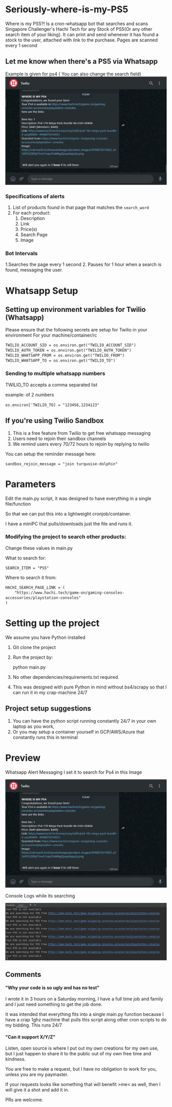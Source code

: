 # Seriously-where-is-my-PS5
Where is my PS5?! Is a cron-whatsapp bot that searches and scans Singapore Challenger's Hachi Tech for any Stock of PS5(Or any other search item of your liking). It can print and send whenever it has found a stock to the user, attached with link to the purchase. Pages are scanned every 1 second

## Let me know when there's a PS5 via Whatsapp
Example is given for ps4 ( You can also change the search field)
![](public/img.png)
### Specifications of alerts
1. List of products found in that page that matches the `search_word`
2. For each product:
   1. Description
   2. Link
   3. Price(s)
   4. Search Page
   5. Image


### Bot Intervals
1.Searches the page every 1 second
2. Pauses for 1 hour when a search is found, messaging the user.

# Whatsapp Setup
## Setting up environment variables for Twilio (Whatsapp)
Please ensure that the following secrets are setup for Twilio in your environment
For your machine/container/rc

    TWILIO_ACCOUNT_SID = os.environ.get("TWILIO_ACCOUNT_SID")
    TWILIO_AUTH_TOKEN = os.environ.get("TWILIO_AUTH_TOKEN")
    TWILIO_WHATSAPP_FROM = os.environ.get("TWILIO_FROM")
    TWILIO_WHATSAPP_TO = os.environ.get("TWILIO_TO")`

### Sending to multiple whatsapp numbers
TWILIO_TO accepts a comma separated list
   
   example: of 2 numbers

   `os.environ['TWILIO_TO] = "123456,1234123"`

## If you're using Twilio Sandbox
1. This is a free feature from Twilio to get free whatsapp messaging
2. Users need to rejoin their sandbox channels
3. We remind users every 70/72 hours to rejoin by replying to twilio

You can setup the reminder message here:

    sandbox_rejoin_message = "join turquoise-dolphin"


# Parameters
Edit the main.py script, it was designed to have everything in a single file/function

So that we can put this into a lightweight cronjob/container.

I have a miniPC that pulls/downloads just the file and runs it.

### Modifying the project to search other products:
Change these values in main.py

What to search for:

    SEARCH_ITEM = "PS5"

Where to search it from:

    HACHI_SEARCH_PAGE_LINK = (
        "https://www.hachi.tech/game-on/gaming-consoles-accessories/playstation-consoles"
    )


# Setting up the project

We assume you have Python installed

1. Git clone the project
2. Run the project by:


      python main.py

3. No other dependencies/requirements.txt required.
4. This was designed with pure Python in mind without bs4/scrapy so that I can run it in my crap-machine 24/7



## Project setup suggestions
1. You can have the python script running constantly 24/7 in your own laptop as you work,
2. Or you may setup a container yourself in GCP/AWS/Azure that constantly runs this in terminal


# Preview

Whatsapp Alert Messaging
I set it to search for Ps4 in this Image

![](public/img.png)

Console Logs while its searching

![](public/img_1.png)


## Comments

#### "Why your code is so ugly and has no test"

I wrote it in 3 hours on a Saturday morning, I have a full time job and family and I just need something to get the job done.

It was intended that everything fits into a single main.py function because I have a crap 1ghz machine that pulls this script along other cron scripts to do my bidding.
This runs 24/7


#### "Can it support X/Y/Z"

Listen, open source is where I put out my own creations for my own use, but I just happen to share it to the public out of my own free time and kindness.

You are free to make a request, but I have no obligation to work for you, unless you are my paymaster.

If your requests looks like something that will benefit >me< as well, then I will give it a shot and add it in.

PRs are welcome.


